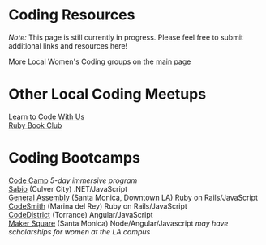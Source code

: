 # Coding Resources

_Note:_ This page is still currently in progress. Please feel free to submit additional links and resources here!

More Local Women's Coding groups on the [main page](index.md)  

# Other Local Coding Meetups
[Learn to Code With Us](http://www.learntocodewithus.com/resources)  
[Ruby Book Club](http://www.meetup.com/laruby/)  


# Coding Bootcamps
[Code Camp](https://squareup.com/code-camp) _5-day immersive program_  
[Sabio](http://sabio.la) (Culver City) .NET/JavaScript  
[General Assembly](http://generalassemb.ly) (Santa Monica, Downtown LA) Ruby on Rails/JavaScript  
[CodeSmith](http://codesmith.io/) (Marina del Rey) Ruby on Rails/JavaScript  
[CodeDistrict](http://codedistrict.io/) (Torrance) Angular/JavaScript  
[Maker Square](http://www.makersquare.com/) (Santa Monica) Node/Angular/Javascript _may have scholarships for women at the LA campus_  

<!-- add later
# Online Coding Resources and Apps
https://www.gethopscotch.com/
Swift Playground
Code.org
Udemy.org
coursera
Learn Python the Hard Way


# Other links
https://www.canadalearningcode.ca/about/ - used to be Ladies Learning Code
-->
